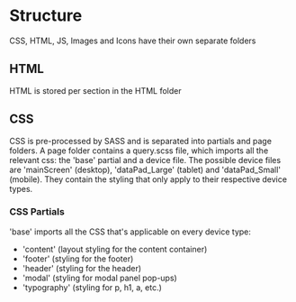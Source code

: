 # Structure
CSS, HTML, JS, Images and Icons have their own separate folders

## HTML
HTML is stored per section in the HTML folder

## CSS
CSS is pre-processed by SASS and is separated into partials and page folders. 
A page folder contains a query.scss file, which imports all the relevant css: the 'base' partial and a device file.
The possible device files are 'mainScreen' (desktop), 'dataPad_Large' (tablet) and 'dataPad_Small' (mobile). They contain the styling that only apply to their respective device types.

### CSS Partials
'base' imports all the CSS that's applicable on every device type:
* 'content' (layout styling for the content container)
* 'footer' (styling for the footer)
* 'header' (styling for the header)
* 'modal' (styling for modal panel pop-ups)
* 'typography' (styling for p, h1, a, etc.)
